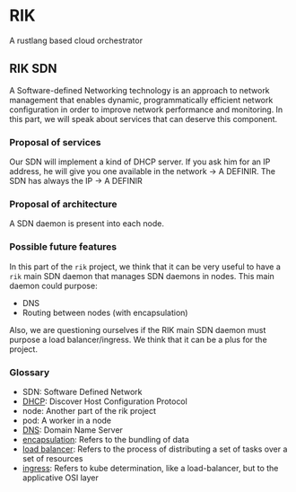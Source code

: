 # RIK

A rustlang based cloud orchestrator

## RIK SDN

A Software-defined Networking technology is an approach to network management that enables dynamic, programmatically efficient network configuration in order to improve network performance and monitoring. In this part, we will speak about services that can deserve this component.

### Proposal of services

Our SDN will implement a kind of DHCP server. If you ask him for an IP address, he will give you one available in the network -> A DEFINIR. The SDN has always the IP -> A DEFINIR

### Proposal of architecture

A SDN daemon is present into each node.

### Possible future features

In this part of the `rik` project, we think that it can be very useful to have a `rik` main SDN daemon that manages SDN daemons in nodes. This main daemon could purpose:

- DNS
- Routing between nodes (with encapsulation)

Also, we are questioning ourselves if the RIK main SDN daemon must purpose a load balancer/ingress. We think that it can be a plus for the project.

### Glossary

- SDN: Software Defined Network
- [DHCP](https://en.wikipedia.org/wiki/Dynamic_Host_Configuration_Protocol): Discover Host Configuration Protocol
- node: Another part of the rik project
- pod: A worker in a node
- [DNS](https://en.wikipedia.org/wiki/Domain_Name_System): Domain Name Server
- [encapsulation](https://en.wikipedia.org/wiki/Encapsulation_(computer_programming)): Refers to the bundling of data
- [load balancer](https://en.wikipedia.org/wiki/Load_balancing_(computing)): Refers to the process of distributing a set of tasks over a set of resources
- [ingress](https://kubernetes.io/docs/concepts/services-networking/ingress/): Refers to kube determination, like a load-balancer, but to the applicative OSI layer
